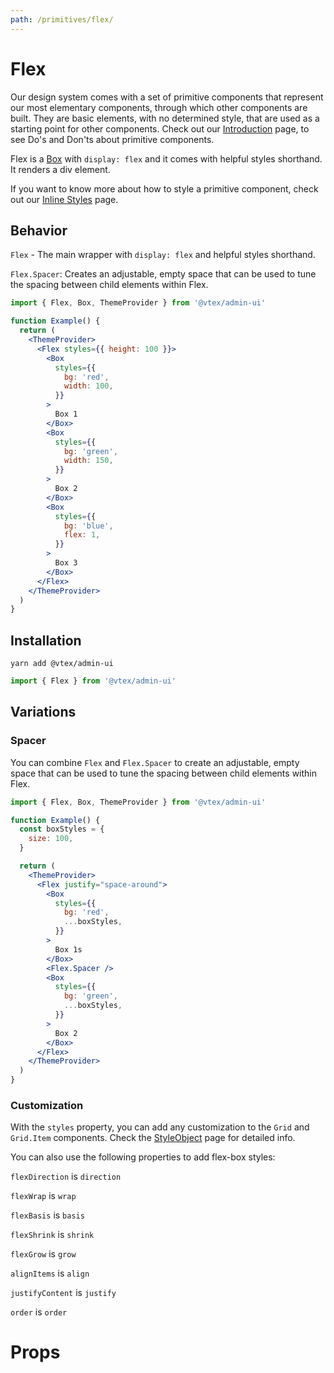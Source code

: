 ```yaml
---
path: /primitives/flex/
---
```


# Flex

Our design system comes with a set of primitive components that represent our most elementary components, through which other components are built. They are basic elements, with no determined style, that are used as a starting point for other components. Check out our [Introduction](/primitives/introduction) page, to see Do's and Don'ts about primitive components.

Flex is a [Box](/primitives/box) with `display: flex` and it comes with helpful styles shorthand. It renders a div element.

If you want to know more about how to style a primitive component, check out our [Inline Styles](/theming/inline-styles/) page.

## Behavior

`Flex` - The main wrapper with `display: flex` and helpful styles shorthand.

`Flex.Spacer`: Creates an adjustable, empty space that can be used to tune the spacing between child elements within Flex.

```jsx
import { Flex, Box, ThemeProvider } from '@vtex/admin-ui'

function Example() {
  return (
    <ThemeProvider>
      <Flex styles={{ height: 100 }}>
        <Box
          styles={{
            bg: 'red',
            width: 100,
          }}
        >
          Box 1
        </Box>
        <Box
          styles={{
            bg: 'green',
            width: 150,
          }}
        >
          Box 2
        </Box>
        <Box
          styles={{
            bg: 'blue',
            flex: 1,
          }}
        >
          Box 3
        </Box>
      </Flex>
    </ThemeProvider>
  )
}
```

## Installation

```static
yarn add @vtex/admin-ui
```

```jsx static
import { Flex } from '@vtex/admin-ui'
```

## Variations

### Spacer

You can combine `Flex` and `Flex.Spacer` to create an adjustable, empty space that can be used to tune the spacing between child elements within Flex.

```jsx
import { Flex, Box, ThemeProvider } from '@vtex/admin-ui'

function Example() {
  const boxStyles = {
    size: 100,
  }

  return (
    <ThemeProvider>
      <Flex justify="space-around">
        <Box
          styles={{
            bg: 'red',
            ...boxStyles,
          }}
        >
          Box 1s
        </Box>
        <Flex.Spacer />
        <Box
          styles={{
            bg: 'green',
            ...boxStyles,
          }}
        >
          Box 2
        </Box>
      </Flex>
    </ThemeProvider>
  )
}
```

### Customization

With the `styles` property, you can add any customization to the `Grid` and `Grid.Item` components. Check the [StyleObject](/theming/style-object) page for detailed info.

You can also use the following properties to add flex-box styles:

`flexDirection` is `direction`

`flexWrap` is `wrap`

`flexBasis` is `basis`

`flexShrink` is `shrink`

`flexGrow` is `grow`

`alignItems` is `align`

`justifyContent` is `justify`

`order` is `order`

# Props

<proptypes heading="Flex" component="Flex"></proptypes>
